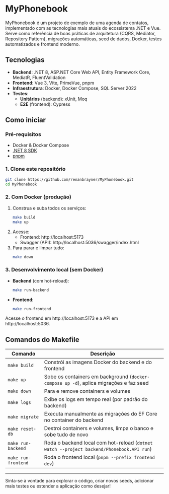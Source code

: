 # MyPhonebook

MyPhonebook é um projeto de exemplo de uma agenda de contatos, implementado com as tecnologias mais atuais do ecossistema .NET e Vue. Serve como referência de boas práticas de arquitetura (CQRS, Mediator, Repository Pattern), migrações automáticas, seed de dados, Docker, testes automatizados e frontend moderno.

## Tecnologias

- **Backend**: .NET 8, ASP.NET Core Web API, Entity Framework Core, MediatR, FluentValidation
- **Frontend**: Vue 3, Vite, PrimeVue, pnpm
- **Infraestrutura**: Docker, Docker Compose, SQL Server 2022
- **Testes**:
  - **Unitários** (backend): xUnit, Moq
  - **E2E** (frontend): Cypress

## Como iniciar

### Pré-requisitos

- Docker & Docker Compose
- [.NET 8 SDK](https://dotnet.microsoft.com/download)
- [pnpm](https://pnpm.io/installation)

### 1. Clone este repositório

```bash
git clone https://github.com/renanbrayner/MyPhonebook.git
cd MyPhonebook
```

### 2. Com Docker (produção)

1. Construa e suba todos os serviços:
   ```bash
   make build
   make up
   ```
2. Acesse:
   - Frontend: http://localhost:5173
   - Swagger (API): http://localhost:5036/swagger/index.html
3. Para parar e limpar tudo:
   ```bash
   make down
   ```

### 3. Desenvolvimento local (sem Docker)

- **Backend** (com hot-reload):
  ```bash
  make run-backend
  ```
- **Frontend**:
  ```bash
  make run-frontend
  ```

Acesse o frontend em http://localhost:5173 e a API em http://localhost:5036.

## Comandos do Makefile

| Comando              | Descrição                                                                                   |
|----------------------|---------------------------------------------------------------------------------------------|
| `make build`         | Constrói as imagens Docker do backend e do frontend                                         |
| `make up`            | Sobe os containers em background (`docker-compose up -d`), aplica migrações e faz seed      |
| `make down`          | Para e remove containers e volumes                                                          |
| `make logs`          | Exibe os logs em tempo real (por padrão do backend)                                         |
| `make migrate`       | Executa manualmente as migrações do EF Core no container do backend                         |
| `make reset-db`      | Destroi containers e volumes, limpa o banco e sobe tudo de novo                             |
| `make run-backend`   | Roda o backend local com hot-reload (`dotnet watch --project backend/Phonebook.API run`)    |
| `make run-frontend`  | Roda o frontend local (`pnpm --prefix frontend dev`)                                        |

---

Sinta-se à vontade para explorar o código, criar novos seeds, adicionar mais testes ou estender a aplicação como desejar!
